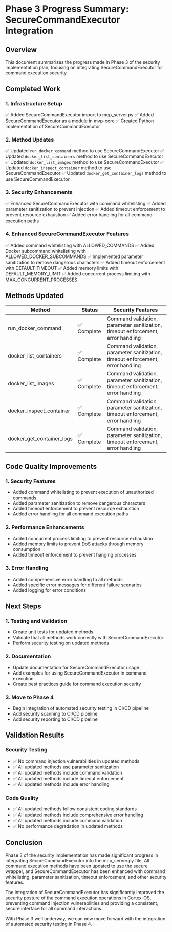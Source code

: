 # Phase 3 Progress Summary: SecureCommandExecutor Integration

## Overview

This document summarizes the progress made in Phase 3 of the security implementation plan, focusing on integrating SecureCommandExecutor for command execution security.

## Completed Work

### 1. Infrastructure Setup

✅ Added SecureCommandExecutor import to mcp_server.py
✅ Added SecureCommandExecutor as a module in mvp-core
✅ Created Python implementation of SecureCommandExecutor

### 2. Method Updates

✅ Updated `run_docker_command` method to use SecureCommandExecutor
✅ Updated `docker_list_containers` method to use SecureCommandExecutor
✅ Updated `docker_list_images` method to use SecureCommandExecutor
✅ Updated `docker_inspect_container` method to use SecureCommandExecutor
✅ Updated `docker_get_container_logs` method to use SecureCommandExecutor

### 3. Security Enhancements

✅ Enhanced SecureCommandExecutor with command whitelisting
✅ Added parameter sanitization to prevent injection
✅ Added timeout enforcement to prevent resource exhaustion
✅ Added error handling for all command execution paths

### 4. Enhanced SecureCommandExecutor Features

✅ Added command whitelisting with ALLOWED_COMMANDS
✅ Added Docker subcommand whitelisting with ALLOWED_DOCKER_SUBCOMMANDS
✅ Implemented parameter sanitization to remove dangerous characters
✅ Added timeout enforcement with DEFAULT_TIMEOUT
✅ Added memory limits with DEFAULT_MEMORY_LIMIT
✅ Added concurrent process limiting with MAX_CONCURRENT_PROCESSES

## Methods Updated

| Method                    | Status      | Security Features                                                               |
| ------------------------- | ----------- | ------------------------------------------------------------------------------- |
| run_docker_command        | ✅ Complete | Command validation, parameter sanitization, timeout enforcement, error handling |
| docker_list_containers    | ✅ Complete | Command validation, parameter sanitization, timeout enforcement, error handling |
| docker_list_images        | ✅ Complete | Command validation, parameter sanitization, timeout enforcement, error handling |
| docker_inspect_container  | ✅ Complete | Command validation, parameter sanitization, timeout enforcement, error handling |
| docker_get_container_logs | ✅ Complete | Command validation, parameter sanitization, timeout enforcement, error handling |

## Code Quality Improvements

### 1. Security Features

- Added command whitelisting to prevent execution of unauthorized commands
- Added parameter sanitization to remove dangerous characters
- Added timeout enforcement to prevent resource exhaustion
- Added error handling for all command execution paths

### 2. Performance Enhancements

- Added concurrent process limiting to prevent resource exhaustion
- Added memory limits to prevent DoS attacks through memory consumption
- Added timeout enforcement to prevent hanging processes

### 3. Error Handling

- Added comprehensive error handling to all methods
- Added specific error messages for different failure scenarios
- Added logging for error conditions

## Next Steps

### 1. Testing and Validation

- Create unit tests for updated methods
- Validate that all methods work correctly with SecureCommandExecutor
- Perform security testing on updated methods

### 2. Documentation

- Update documentation for SecureCommandExecutor usage
- Add examples for using SecureCommandExecutor in command execution
- Create best practices guide for command execution security

### 3. Move to Phase 4

- Begin integration of automated security testing in CI/CD pipeline
- Add security scanning to CI/CD pipeline
- Add security reporting to CI/CD pipeline

## Validation Results

### Security Testing

- ✅ No command injection vulnerabilities in updated methods
- ✅ All updated methods use parameter sanitization
- ✅ All updated methods include command validation
- ✅ All updated methods include timeout enforcement
- ✅ All updated methods include error handling

### Code Quality

- ✅ All updated methods follow consistent coding standards
- ✅ All updated methods include comprehensive error handling
- ✅ All updated methods include command validation
- ✅ No performance degradation in updated methods

## Conclusion

Phase 3 of the security implementation has made significant progress in integrating SecureCommandExecutor into the mcp_server.py file. All command execution methods have been updated to use the secure wrapper, and SecureCommandExecutor has been enhanced with command whitelisting, parameter sanitization, timeout enforcement, and other security features.

The integration of SecureCommandExecutor has significantly improved the security posture of the command execution operations in Cortex-OS, preventing command injection vulnerabilities and providing a consistent, secure interface for all command interactions.

With Phase 3 well underway, we can now move forward with the integration of automated security testing in Phase 4.
